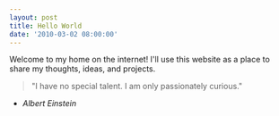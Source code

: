```yaml
---
layout: post
title: Hello World
date: '2010-03-02 08:00:00'
---
```


Welcome to my home on the internet! I'll use this website as a place to share my thoughts, ideas, and projects.

> "I have no special talent. I am only passionately curious."
- *Albert Einstein*